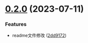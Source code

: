 

# [0.2.0](https://bitbucket.org/lingfang/market-ui/compare/0.1.0...0.2.0) (2023-07-11)


### Features

* readme文件修改 ([2dd9172](https://bitbucket.org/lingfang/market-ui/commits/2dd9172818df498cda2b7199cbc47a903858b3a5))